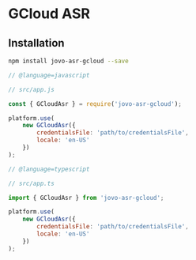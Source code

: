 # GCloud ASR

## Installation

```sh
npm install jovo-asr-gcloud --save
```

```javascript
// @language=javascript

// src/app.js

const { GCloudAsr } = require('jovo-asr-gcloud');

platform.use(
	new GCloudAsr({
		credentialsFile: 'path/to/credentialsFile',
		locale: 'en-US'
	})
);

// @language=typescript

// src/app.ts

import { GCloudAsr } from 'jovo-asr-gcloud';

platform.use(
	new GCloudAsr({
		credentialsFile: 'path/to/credentialsFile',
		locale: 'en-US'
	})
);
```

<!--[metadata]: {"description": "Voice analytics, databases, and more third-party integrations for building voice apps with Jovo",
"route": "asr/gcloud" }-->
